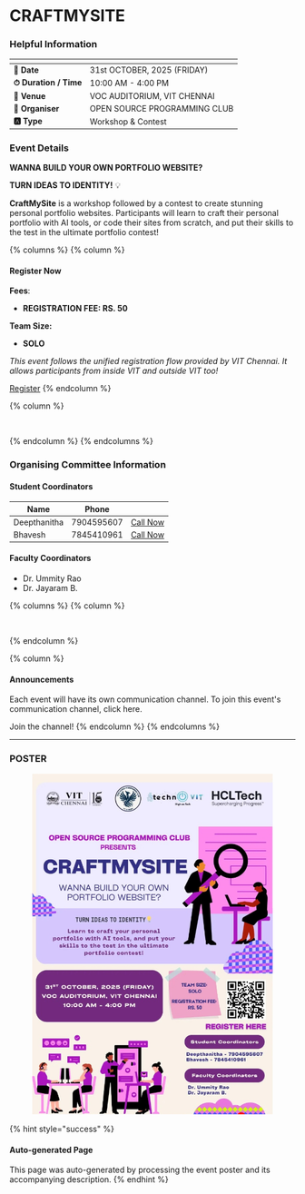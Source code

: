 # CRAFTMYSITE

### Helpful Information

<table data-view="cards"><thead><tr><th></th><th></th></tr></thead><tbody><tr><td><strong>📅 Date</strong></td><td>31st OCTOBER, 2025 (FRIDAY)</td></tr><tr><td><strong>⏱ Duration / Time</strong></td><td>10:00 AM - 4:00 PM</td></tr><tr><td><strong>📍 Venue</strong></td><td>VOC AUDITORIUM, VIT CHENNAI</td></tr><tr><td><strong>👤 Organiser</strong></td><td>OPEN SOURCE PROGRAMMING CLUB</td></tr><tr><td><strong>🅰️ Type</strong></td><td>Workshop &#x26; Contest</td></tr></tbody></table>

### Event Details

**WANNA BUILD YOUR OWN PORTFOLIO WEBSITE?**

**TURN IDEAS TO IDENTITY!** 💡

**CraftMySite** is a workshop followed by a contest to create stunning personal portfolio websites. Participants will learn to craft their personal portfolio with AI tools, or code their sites from scratch, and put their skills to the test in the ultimate portfolio contest!

{% columns %}
{% column %}
#### Register Now

**Fees**:

* **REGISTRATION FEE: RS. 50**

**Team Size:**

* **SOLO**

_This event follows the unified registration flow provided by VIT Chennai. It allows participants from inside VIT and outside VIT too!_

<a href="https://chennaievents.vit.ac.in/technovit/" class="button primary" data-icon="rocket-launch">Register</a>
{% endcolumn %}

{% column %}
<figure><img src="https://images.unsplash.com/photo-1607000975574-0b425df6975a?crop=entropy&#x26;cs=srgb&#x26;fm=jpg&#x26;ixid=M3wxOTcwMjR8MHwxfHNlYXJjaHw3fHxyZWdpc3RlcnxlbnwwfHx8fDE3NjEyNDU2MDF8MA&#x26;ixlib=rb-4.1.0&#x26;q=85" alt=""><figcaption></figcaption></figure>
{% endcolumn %}
{% endcolumns %}

### Organising Committee Information

#### Student Coordinators

<table data-card-size="large" data-view="cards"><thead><tr><th>Name</th><th>Phone</th><th></th></tr></thead><tbody><tr><td>Deepthanitha</td><td>7904595607</td><td><a href="tel:7904595607" class="button secondary">Call Now</a></td></tr><tr><td>Bhavesh</td><td>7845410961</td><td><a href="tel:7845410961" class="button secondary">Call Now</a></td></tr></tbody></table>

#### Faculty Coordinators

* Dr. Ummity Rao
* Dr. Jayaram B.

{% columns %}
{% column %}
<figure><img src="https://images.unsplash.com/photo-1650897877751-4446f52a0cb3?crop=entropy&#x26;cs=srgb&#x26;fm=jpg&#x26;ixid=M3wxOTcwMjR8MHwxfHNlYXJjaHw2fHxhbm5vdW5jZW1lbnR8ZW58MHx8fHwxNzYxMjQ2MzUxfDA&#x26;ixlib-rb-4.1.0&#x26;q=85" alt=""><figcaption></figcaption></figure>
{% endcolumn %}

{% column %}
#### Announcements

Each event will have its own communication channel. To join this event's communication channel, click here.

Join the channel!
{% endcolumn %}
{% endcolumns %}

***

### POSTER

<figure><img src="../../.gitbook/assets/image (12).png" alt=""><figcaption></figcaption></figure>

{% hint style="success" %}
#### Auto-generated Page

This page was auto-generated by processing the event poster and its accompanying description.
{% endhint %}
